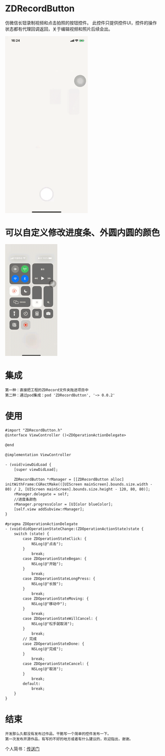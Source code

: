 # ZDRecordButton
仿微信长钮录制视频和点击拍照的按钮控件。
此控件只提供控件UI，控件的操作状态都有代理回调返回，关于编辑视频和照片后续会出。


![image](https://github.com/leozhuo/ZDRecordButton/blob/master/gifs/0reud-ezcn92.gif)

# 可以自定义修改进度条、外圆内圆的颜色
![image](https://github.com/leozhuo/ZDRecordButton/blob/master/gifs/itc66-ry7ak2.gif)
# 集成
```
第一种：直接把工程的ZDRecord文件夹拖进项目中
第二种：通过pod集成：pod 'ZDRecordButton', '~> 0.0.2'
```

# 使用
```
#import "ZDRecordButton.h"
@interface ViewController ()<ZDOperationActionDelegate>

@end

@implementation ViewController

- (void)viewDidLoad {
    [super viewDidLoad];
    
    ZDRecordButton *rManager = [[ZDRecordButton alloc] initWithFrame:CGRectMake(([UIScreen mainScreen].bounds.size.width - 80) / 2, [UIScreen mainScreen].bounds.size.height - 120, 80, 80)];
    rManager.delegate = self;
    //进度条颜色
    rManager.progressColor = [UIColor blueColor];
    [self.view addSubview:rManager];
}

#pragma ZDOperationActionDelegate
- (void)didOperationStateChange:(ZDOperationActionState)state {
    switch (state) {
        case ZDOperationStateClick: {
            NSLog(@"点击");
        }
            break;
        case ZDOperationStateBegan: {
            NSLog(@"开始");
        }
            break;
        case ZDOperationStateLongPress: {
            NSLog(@"长按");
        }
            break;
        case ZDOperationStateMoving: {
            NSLog(@"移动中");
        }
            break;
        case ZDOperationStateWillCancel: {
            NSLog(@"松手就取消");
        }
            break;
        // 完成
        case ZDOperationStateDone: {
            NSLog(@"完成");
        }
            break;
        case ZDOperationStateCancel: {
            NSLog(@"取消");
        }
            break;
        default:
            break;
    }
}
```

# 结束
```
开发那么久都没有发布过作品，干脆写一个简单的控件发布一下。
第一次发布开源作品，有写的不好的地方或者有什么建议的，欢迎指出，谢谢。
```

个人简书：[传送门](https://www.jianshu.com/p/88565b175b77)
